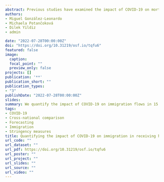 ```yaml
---
abstract: Previous studies have examined the impact of COVID-19 on mortality and fertility. However, little is known about the effect of the pandemic on constraining international migration. We quantify the impact of COVID-19 on immigration flows in 15 high-income countries by forecasting their counterfactual levels in 2020 assuming no pandemic and comparing these estimates with observed immigration counts. We then explore potential driving forces, such as stringency measures and changes in unemployment moderating the extent of immigration decline. Our results show that immigration declined in all countries, except in Finland. Yet, significant cross-national variations exist. Australia (60%), Spain (45%) and Sweden (36%) display the largest declines, while immigration decreased by between 15% and 30% in seven states, and by less than 15% in four where results were not statistically significant. International travel, mobility restrictions and stay-at-home requirements exhibit a relationship with declines in immigration, although countries with similar levels of stringency witnessed different intensities of decline. Work and school closings and unemployment show no relationship.
authors:
- Miguel González-Leonardo
- Michaela Potančoková 
- Dilek Yildiz
- admin

date: "2022-07-28T00:00:00Z"
doi: "https://doi.org/10.31219/osf.io/tqfu6"
featured: false
image:
  caption: 
  focal_point: ""
  preview_only: false
projects: []
publication: '**'
publication_short: ""
publication_types:
- "3"
publishDate: "2022-07-28T00:00:00Z"
slides: 
summary: We quantify the impact of COVID-19 on immigration flows in 15 high-income countries by forecasting their counterfactual levels in 2020 assuming no pandemic and comparing these estimates with observed immigration counts.
tags:
- COVID-19 
- Cross-national comparison
- Forecasting 
- Immigration
- Stringency measures
title: Quantifying the impact of COVID-19 on immigration in receiving high-income countries
url_code: ""
url_dataset: ""
url_pdf: https://doi.org/10.31219/osf.io/tqfu6
url_poster: ""
url_project: ""
url_slides: ""
url_source: ""
url_video: ""
---
```

